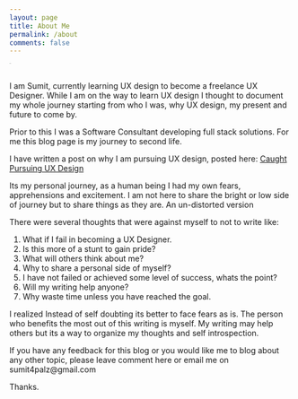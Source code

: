 ```yaml
---
layout: page
title: About Me
permalink: /about
comments: false
---
```


<div class="row justify-content-between">
<div class="col-md-8 pr-5">


<img src="assets/images/avatar2.jpg" alt="avatar2" style="zoom:5%;" />


<p>
    <br/>
    I am Sumit, currently learning UX design to become a freelance UX Designer.  While I am on the way to learn UX design I thought to document my whole journey starting from who I was, why UX design, my present and future to come by.</p>
<p>Prior to this I was a Software Consultant developing full stack solutions. For me this blog page is my journey to second life.</p>
<p>I have written a post on why I am pursuing UX design, posted here: <a href="https://sumgup.github.io/mysecondlife/CaughtPursuingUXDesign/" >Caught Pursuing UX Design</a></p>


<p>Its my personal journey, as a human being I had my own fears, apprehensions and excitement.  I am not here to share the bright or low side of journey but to share things as they are. An un-distorted version</p>
<p>There were several thoughts that were against myself to not to write like:</p>
<ol>
  <li>What if I fail in becoming a UX Designer.</li>
  <li>Is this more of a stunt to gain pride?</li>
  <li>What will others think about me?</li>
  <li>Why to share a personal side of myself?</li>
  <li>I have not failed or achieved some level of success, whats the point?</li>
  <li>Will my writing help anyone?</li>
  <li>Why waste time unless you have reached the goal.</li>
</ol>

<p>I realized Instead of self doubting its better to face fears as is.  The person who benefits the most out of this writing is myself.  My writing may help others but its a way to organize my thoughts and self introspection.</p>
If you have any feedback for this blog or you would like me to blog about any other topic, please leave comment here or email me on sumit4palz@gmail.com

<p>Thanks.</p>




